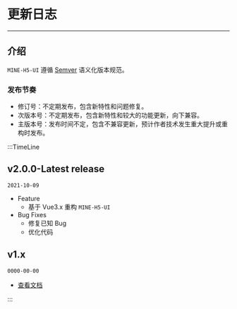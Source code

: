 # 更新日志

---

## 介绍

`MINE-H5-UI` 遵循 [Semver](https://semver.org/lang/zh-CN/) 语义化版本规范。

### 发布节奏

- 修订号：不定期发布，包含新特性和问题修复。
- 次版本号：不定期发布，包含新特性和较大的功能更新，向下兼容。
- 主版本号：发布时间不定，包含不兼容更新，预计作者技术发生重大提升或重构时发布。

:::TimeLine

## v2.0.0-Latest release

`2021-10-09`

- Feature
  - 基于 Vue3.x 重构 `MINE-H5-UI`
- Bug Fixes
  - 修复已知 Bug
  - 优化代码

## v1.x

`0000-00-00`

- [查看文档](https://mineh5ui.biaov.cn/)

:::
